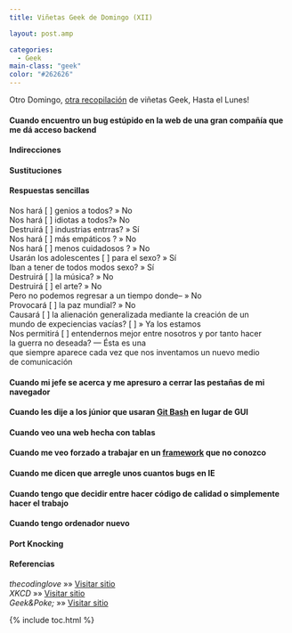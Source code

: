 ```yaml
---
title: Viñetas Geek de Domingo (XII)

layout: post.amp

categories:
  - Geek
main-class: "geek"
color: "#262626"
---
```

Otro Domingo, [otra recopilación][1] de viñetas Geek, Hasta el Lunes!

#### Cuando encuentro un bug estúpido en la web de una gran compañía que me dá acceso backend

<amp-img src="/assets/img/2013/11/when-I-find-a-stupid-bug-on-a-big-company’s-website-that-gives-me-backend-access.gif" alt="Cuando encuentro un bug estúpido en la web de una gran compañía que me dá acceso backend" width="320px" height="220px" />
<!--ad-->

#### Indirecciones

<amp-img src="/assets/img/2013/11/Indirection.png" alt="Indirection" width="606px" height="872px" />

#### Sustituciones

<amp-img src="/assets/img/2013/11/Sustituciones.png" alt="Sustituciones" width="438px" height="376px" />

#### Respuestas sencillas

<div id="attachment_1998" style="width: 466px" class="wp-caption aligncenter">
<amp-img src="/assets/img/2013/11/simple_answers-Will-allow-us-to-better-understand-each-other-and-thus-make-war-undesirable-is-one-that-pops-up-whenever-we-invent-a-new-communication-medium.png" alt="Simples respuestas" width="456px" height="556px" />
<p class="wp-caption-text">
    Nos hará [ ] genios a todos? » No<br />Nos hará [ ] idiotas a todos?» No<br />Destruirá [ ] industrias entrras? » Sí<br />Nos hará [ ] más empáticos ? » No<br />Nos hará [ ] menos cuidadosos ? » No<br />Usarán los adolescentes [ ] para el sexo? » Sí<br />Iban a tener de todos modos sexo? » Sí<br />Destruirá [ ] la música? » No<br />Destruirá [ ] el arte? » No<br />Pero no podemos regresar a un tiempo donde&#8211; » No<br />Provocará [ ] la paz mundial? » No<br />Causará [ ] la alienación generalizada mediante la creación de un mundo de expeciencias vacías? [ ] » Ya los estamos<br />Nos permitirá [ ] entendernos mejor entre nosotros y por tanto hacer la guerra no deseada? &#8212; Ésta es una<br />que siempre aparece cada vez que nos inventamos un nuevo medio de comunicación
  </p>
</div>

#### Cuando mi jefe se acerca y me apresuro a cerrar las pestañas de mi navegador

<amp-img src="/assets/img/2013/11/when-my-boss-is-coming-and-I-rush-to-close-my-browsers-tabs.gif" alt="cuando mi jefe se acerca y me apresure a cerrar las pestañas de mi navegador" width="380px" height="248px" />

#### Cuando les dije a los júnior que usaran [Git Bash][2] en lugar de GUI

<amp-img src="/assets/img/2013/11/when-I-told-to-the-junior-to-use-Git-Bash-instead-of-GUI.gif" alt="When I told to the junior to use Git Bash instead of GUI" width="250px" height="141px" />

#### Cuando veo una web hecha con tablas

<amp-img src="/assets/img/2013/11/when-I-see-a-page-built-with-tables.gif" alt="Cuando veo una web hecha con tablas" width="370px" height="260px" />

#### Cuando me veo forzado a trabajar en un [framework][3] que no conozco

<amp-img src="/assets/img/2013/11/when-Im-forced-to-work-on-a-framework-I-dont-know.gif" alt="when I'm forced to work on a framework I don't know" width="400px" height="224px" />

#### Cuando me dicen que arregle unos cuantos bugs en IE

<amp-img src="/assets/img/2013/11/Cuando-me-dicen-que-arregle-unos-cuantos-bugs-en-IE.gif" alt="Cuando me dicen que arregle unos cuantos bugs en IE" width="500px" height="213px" />

#### Cuando tengo que decidir entre hacer código de calidad o simplemente hacer el trabajo

<amp-img src="/assets/img/2013/11/Cuando-tengo-que-decidir-entre-hacer-código-de-calidad-o-simplemente-hacer-el-trabajo.gif" alt="Cuando tengo que decidir entre hacer código de calidad o simplemente hacer el trabajo" width="400px" height="297px" />

#### Cuando tengo ordenador nuevo

<amp-img src="/assets/img/2013/11/when-I-get-a-new-computer.gif" alt="Cuando tengo ordenador nuevo" width="389px" height="287px" />

#### Port Knocking

<amp-img src="/assets/img/2013/11/Port-knocking.gif" alt="Port knocking" width="250px" height="295px" />

#### Referencias

*thecodinglove* »» <a href="http://thecodinglove.com" target="_blank">Visitar sitio</a>  
*XKCD* »» <a href="http://xkcd.com/" target="_blank">Visitar sitio</a>  
*Geek&Poke;* »» <a href="http://geek-and-poke.com" target="_blank">Visitar sitio</a>



 [1]: https://elbauldelprogramador.com/ "Viñetas Geek de Domingo"
 [2]: https://elbauldelprogramador.com/mini-tutorial-y-chuleta-de-comandos-git/ "Git: Mini Tutorial y chuleta de comandos"
 [3]: https://elbauldelprogramador.com/los-10-mejores-frameworks-gratis-de-aplicaciones-web/ "Los 10 Mejores Frameworks gratuitos para Aplicaciones Web"

{% include toc.html %}
